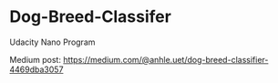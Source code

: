 # Dog-Breed-Classifer
Udacity Nano Program

Medium post: https://medium.com/@anhle.uet/dog-breed-classifier-4469dba3057
